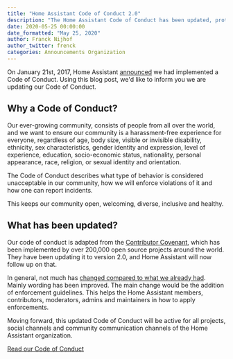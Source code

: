 ```yaml
---
title: "Home Assistant Code of Conduct 2.0"
description: "The Home Assistant Code of Conduct has been updated, protecting our community now and into the future."
date: 2020-05-25 00:00:00
date_formatted: "May 25, 2020"
author: Franck Nijhof
author_twitter: frenck
categories: Announcements Organization
---
```


On January 21st, 2017, Home Assistant [announced](/blog/2017/01/21/home-assistant-governance/)
we had implemented a Code of Conduct. Using this blog post, we'd like to
inform you we are updating our Code of Conduct.

## Why a Code of Conduct?

Our ever-growing community, consists of people from all over the world,
and we want to ensure our community is a harassment-free experience for everyone,
regardless of age, body size, visible or invisible disability, ethnicity,
sex characteristics, gender identity and expression, level of experience,
education, socio-economic status, nationality, personal appearance, race,
religion, or sexual identity and orientation.

The Code of Conduct describes what type of behavior is considered unacceptable
in our community, how we will enforce violations of it and how one can report
incidents.

This keeps our community open, welcoming, diverse, inclusive and healthy.

## What has been updated?

Our code of conduct is adapted from the [Contributor Covenant](https://www.contributor-covenant.org/),
which has been implemented by over 200,000 open source projects around the world.
They have been updating it to version 2.0, and Home Assistant will now follow
up on that.

In general, not much has [changed compared to what we already had](https://github.com/home-assistant/home-assistant.io/pull/13588/files).
Mainly wording has been improved. The main change would be the addition of
enforcement guidelines. This helps the Home Assistant members, contributors,
moderators, admins and maintainers in how to apply enforcements.

Moving forward, this updated Code of Conduct will be active for all projects,
social channels and community communication channels of the Home Assistant
organization.

[Read our Code of Conduct](/code_of_conduct/)
